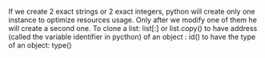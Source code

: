 If we create 2 exact strings or 2 exact integers, python will create only one instance to optimize resources usage. Only after we modify one of them he will create a second one.
To clone a list: list[:] or list.copy()
to have address (called the variable identifier in pycthon) of an object : id()
to have the type of an object: type()

